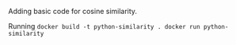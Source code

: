 Adding basic code for cosine similarity.

Running
`
docker build -t python-similarity .
docker run python-similarity
`
